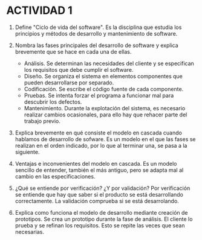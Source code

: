 # ACTIVIDAD 1

1. Define "Ciclo de vida del software".
    Es la disciplina que estudia los principios y métodos de desarrollo y mantenimiento de software.


2. Nombra las fases principales del desarrollo de software y explica brevemente que se hace en cada una de ellas.
    - Análisis.
        Se determinan las necesidades del cliente y se especifican los requisitos que debe cumplir el software.
    - Diseño.
        Se organiza el sistema en elementos componentes que pueden desarrollarse por separado.
    - Codificación.
        Se escribe el código fuente de cada componente.
    - Pruebas.
        Se intenta forzar el programa a funcionar mal para descubrir los defectos.
    - Mantenimiento.
        Durante la explotación del sistema, es necesario realizar cambios ocasionales, para ello hay que rehacer parte del trabajo previo.


3. Explica brevemente en qué consiste el modelo en cascada cuando hablamos de desarrollo de sofware.
    Es un modelo en el que las fases se realizan en el orden indicado, por lo que al terminar una, se pasa a la siguiente.

4. Ventajas e inconvenientes del modelo en cascada.
    Es un modelo sencillo de entender, también el más antiguo, pero se adapta mal al cambio en las especificaciones.

5. ¿Qué se entiende por verificación? ¿Y por validación?
    Por verificación se entiende que hay que saber si el producto se está desarrollando correctamente. La validación comprueba si se está desarrolando.

6. Explica como funciona el modelo de desarrollo mediante creación de prototipos.
    Se crea un prototipo durante la fase de análisis. El cliente lo prueba y se refinan los requisitos. Esto se repite las veces que sean necesarias.
